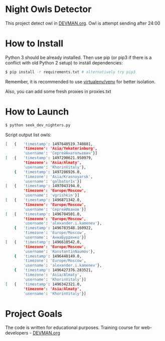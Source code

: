 # Night Owls Detector

This project detect owl in [DEVMAN.org](https://devman.org). Owl is attempt sending after 24:00

# How to Install

Python 3 should be already installed. Then use pip (or pip3 if there is a conflict with old Python 2 setup) to install dependencies:

```bash
$ pip install -r requirements.txt # alternatively try pip3
```
Remember, it is recommended to use [virtualenv/venv](https://devman.org/encyclopedia/pip/pip_virtualenv/) for better isolation.

Also, you can add some fresh proxies in proxies.txt

# How to Launch

```bash
$ python seek_dev_nighters.py
```
Script output list owls:

```bash
[   {   'timestamp': 1497640519.740881,
        'timezone': 'Asia/Yekaterinburg',
        'username': 'СергейАнатольевич'}]
[   {   'timestamp': 1497290621.950979,
        'timezone': 'Asia/Almaty',
        'username': 'KhorinVitaly'},
    {   'timestamp': 1497286926.0,
        'timezone': 'Asia/Krasnoyarsk',
        'username': 'galbator1x'}]
[   {   'timestamp': 1497043194.0,
        'timezone': 'Europe/Moscow',
        'username': 'vgrishkin'}]
[   {   'timestamp': 1496871342.0,
        'timezone': 'Europe/Moscow',
        'username': 'СергейИванов'}]
[   {   'timestamp': 1496784501.0,
        'timezone': 'Europe/Moscow',
        'username': 'alexander.i.kamenev'},
    {   'timestamp': 1496783548.160922,
        'timezone': 'Europe/Moscow',
        'username': 'АннаБурденко'}]
[   {   'timestamp': 1496610542.0,
        'timezone': 'Europe/Moscow',
        'username': 'KonstantinNaumov'},
    {   'timestamp': 1496440149.0,
        'timezone': 'Europe/Moscow',
        'username': 'alexander.i.kamenev'},
    {   'timestamp': 1496427376.283521,
        'timezone': 'Asia/Almaty',
        'username': 'KhorinVitaly'}]
[   {   'timestamp': 1496342321.0,
        'timezone': 'Asia/Almaty',
        'username': 'KhorinVitaly'}]
```

# Project Goals

The code is written for educational purposes. Training course for web-developers - [DEVMAN.org](https://devman.org)

